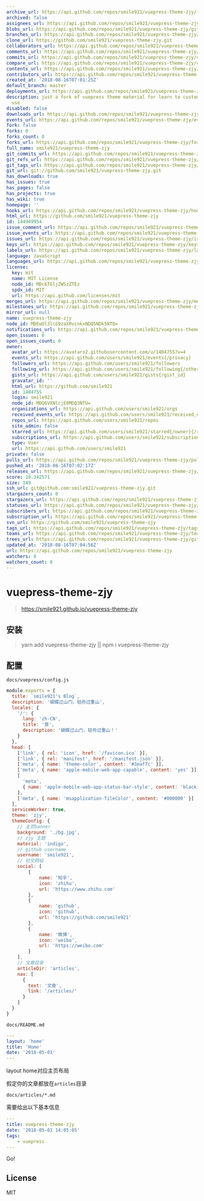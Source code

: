 ```yaml
---
archive_url: https://api.github.com/repos/smile921/vuepress-theme-zjy/{archive_format}{/ref}
archived: false
assignees_url: https://api.github.com/repos/smile921/vuepress-theme-zjy/assignees{/user}
blobs_url: https://api.github.com/repos/smile921/vuepress-theme-zjy/git/blobs{/sha}
branches_url: https://api.github.com/repos/smile921/vuepress-theme-zjy/branches{/branch}
clone_url: https://github.com/smile921/vuepress-theme-zjy.git
collaborators_url: https://api.github.com/repos/smile921/vuepress-theme-zjy/collaborators{/collaborator}
comments_url: https://api.github.com/repos/smile921/vuepress-theme-zjy/comments{/number}
commits_url: https://api.github.com/repos/smile921/vuepress-theme-zjy/commits{/sha}
compare_url: https://api.github.com/repos/smile921/vuepress-theme-zjy/compare/{base}...{head}
contents_url: https://api.github.com/repos/smile921/vuepress-theme-zjy/contents/{+path}
contributors_url: https://api.github.com/repos/smile921/vuepress-theme-zjy/contributors
created_at: '2018-08-16T07:01:25Z'
default_branch: master
deployments_url: https://api.github.com/repos/smile921/vuepress-theme-zjy/deployments
description: just a fork of vuepress theme material for learn to custom for my own
  use
disabled: false
downloads_url: https://api.github.com/repos/smile921/vuepress-theme-zjy/downloads
events_url: https://api.github.com/repos/smile921/vuepress-theme-zjy/events
fork: false
forks: 0
forks_count: 0
forks_url: https://api.github.com/repos/smile921/vuepress-theme-zjy/forks
full_name: smile921/vuepress-theme-zjy
git_commits_url: https://api.github.com/repos/smile921/vuepress-theme-zjy/git/commits{/sha}
git_refs_url: https://api.github.com/repos/smile921/vuepress-theme-zjy/git/refs{/sha}
git_tags_url: https://api.github.com/repos/smile921/vuepress-theme-zjy/git/tags{/sha}
git_url: git://github.com/smile921/vuepress-theme-zjy.git
has_downloads: true
has_issues: true
has_pages: false
has_projects: true
has_wiki: true
homepage: ''
hooks_url: https://api.github.com/repos/smile921/vuepress-theme-zjy/hooks
html_url: https://github.com/smile921/vuepress-theme-zjy
id: 144949954
issue_comment_url: https://api.github.com/repos/smile921/vuepress-theme-zjy/issues/comments{/number}
issue_events_url: https://api.github.com/repos/smile921/vuepress-theme-zjy/issues/events{/number}
issues_url: https://api.github.com/repos/smile921/vuepress-theme-zjy/issues{/number}
keys_url: https://api.github.com/repos/smile921/vuepress-theme-zjy/keys{/key_id}
labels_url: https://api.github.com/repos/smile921/vuepress-theme-zjy/labels{/name}
language: JavaScript
languages_url: https://api.github.com/repos/smile921/vuepress-theme-zjy/languages
license:
  key: mit
  name: MIT License
  node_id: MDc6TGljZW5zZTEz
  spdx_id: MIT
  url: https://api.github.com/licenses/mit
merges_url: https://api.github.com/repos/smile921/vuepress-theme-zjy/merges
milestones_url: https://api.github.com/repos/smile921/vuepress-theme-zjy/milestones{/number}
mirror_url: null
name: vuepress-theme-zjy
node_id: MDEwOlJlcG9zaXRvcnkxNDQ5NDk5NTQ=
notifications_url: https://api.github.com/repos/smile921/vuepress-theme-zjy/notifications{?since,all,participating}
open_issues: 0
open_issues_count: 0
owner:
  avatar_url: https://avatars2.githubusercontent.com/u/1404755?v=4
  events_url: https://api.github.com/users/smile921/events{/privacy}
  followers_url: https://api.github.com/users/smile921/followers
  following_url: https://api.github.com/users/smile921/following{/other_user}
  gists_url: https://api.github.com/users/smile921/gists{/gist_id}
  gravatar_id: ''
  html_url: https://github.com/smile921
  id: 1404755
  login: smile921
  node_id: MDQ6VXNlcjE0MDQ3NTU=
  organizations_url: https://api.github.com/users/smile921/orgs
  received_events_url: https://api.github.com/users/smile921/received_events
  repos_url: https://api.github.com/users/smile921/repos
  site_admin: false
  starred_url: https://api.github.com/users/smile921/starred{/owner}{/repo}
  subscriptions_url: https://api.github.com/users/smile921/subscriptions
  type: User
  url: https://api.github.com/users/smile921
private: false
pulls_url: https://api.github.com/repos/smile921/vuepress-theme-zjy/pulls{/number}
pushed_at: '2018-08-16T07:02:17Z'
releases_url: https://api.github.com/repos/smile921/vuepress-theme-zjy/releases{/id}
score: 18.342571
size: 149
ssh_url: git@github.com:smile921/vuepress-theme-zjy.git
stargazers_count: 0
stargazers_url: https://api.github.com/repos/smile921/vuepress-theme-zjy/stargazers
statuses_url: https://api.github.com/repos/smile921/vuepress-theme-zjy/statuses/{sha}
subscribers_url: https://api.github.com/repos/smile921/vuepress-theme-zjy/subscribers
subscription_url: https://api.github.com/repos/smile921/vuepress-theme-zjy/subscription
svn_url: https://github.com/smile921/vuepress-theme-zjy
tags_url: https://api.github.com/repos/smile921/vuepress-theme-zjy/tags
teams_url: https://api.github.com/repos/smile921/vuepress-theme-zjy/teams
trees_url: https://api.github.com/repos/smile921/vuepress-theme-zjy/git/trees{/sha}
updated_at: '2018-08-16T07:04:56Z'
url: https://api.github.com/repos/smile921/vuepress-theme-zjy
watchers: 0
watchers_count: 0
---
```


# vuepress-theme-zjy

> https://smile921.github.io/vuepress-theme-zjy

## 安装
> yarn add vuepress-theme-zjy || npm i vuepress-theme-zjy

## 配置

`docs/vuepress/config.js`

```js
module.exports = {
  title: `smile921's Blog`,
  description: '蝴蝶过山门，轻舟过重山',
  locales: {
    '/': {
      lang: 'zh-CN',
      title: '景',
      description: '蝴蝶过山门，轻舟过重山！'
    }
  },
  head: [
    ['link', { rel: 'icon', href: `/favicon.ico` }],
    ['link', { rel: 'manifest', href: '/manifest.json' }],
    ['meta', { name: 'theme-color', content: '#3eaf7c' }],
    ['meta', { name: 'apple-mobile-web-app-capable', content: 'yes' }],
    [
      'meta',
      { name: 'apple-mobile-web-app-status-bar-style', content: 'black' }
    ],
    ['meta', { name: 'msapplication-TileColor', content: '#000000' }]
  ],
  serviceWorker: true,
  theme: 'zjy',
  themeConfig: {
    // 主页banner
    background: './bg.jpg',
    // zjy 主题
    material: 'indigo',
    // github username
    username: 'smile921',
    // 社交网站
    social: [
        {
            name: '知乎',
            icon: 'zhihu',
            url: 'https://www.zhihu.com'
        },
        {
            name: 'github',
            icon: 'github',
            url: 'https://github.com/smile921'
        },
        {
            name: '微博',
            icon: 'weibo',
            url: 'https://weibo.com'
        }
    ],
    // 文章目录
    articleDir: 'articles',
    nav: [
      {
        text: '文章',
        link: '/articles/'
      }
    ]
  }
}
```

`docs/README.md`

```yaml
---
layout: 'home'
title: 'Home'
date: '2018-05-01'
---
```
layout home对应主页布局

假定你的文章都放在`articles`目录

`docs/articles/*.md`

需要给出以下基本信息

```yaml
---
title: vuepress-theme-zjy
date: '2018-05-01 14:05:05'
tags:
    - vuepress
---
```

Go!


## License

MIT
